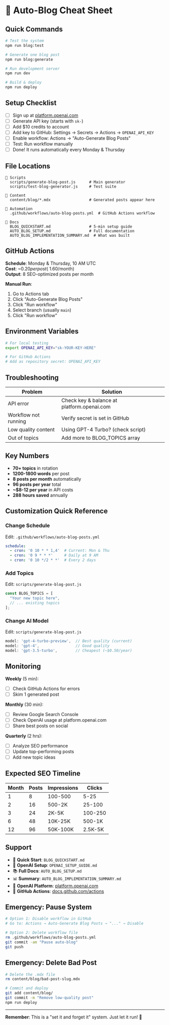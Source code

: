 # 🚀 Auto-Blog Cheat Sheet

## Quick Commands

```bash
# Test the system
npm run blog:test

# Generate one blog post
npm run blog:generate

# Run development server
npm run dev

# Build & deploy
npm run deploy
```

## Setup Checklist

- [ ] Sign up at [platform.openai.com](https://platform.openai.com)
- [ ] Generate API key (starts with `sk-`)
- [ ] Add $10 credits to account
- [ ] Add key to GitHub: Settings → Secrets → Actions → `OPENAI_API_KEY`
- [ ] Enable workflow: Actions → "Auto-Generate Blog Posts"
- [ ] Test: Run workflow manually
- [ ] Done! It runs automatically every Monday & Thursday

## File Locations

```
📁 Scripts
  scripts/generate-blog-post.js      # Main generator
  scripts/test-blog-generator.js     # Test suite

📁 Content
  content/blog/*.mdx                 # Generated posts appear here

📁 Automation
  .github/workflows/auto-blog-posts.yml  # GitHub Actions workflow

📁 Docs
  BLOG_QUICKSTART.md                 # 5-min setup guide
  AUTO_BLOG_SETUP.md                 # Full documentation
  AUTO_BLOG_IMPLEMENTATION_SUMMARY.md  # What was built
```

## GitHub Actions

**Schedule**: Monday & Thursday, 10 AM UTC  
**Cost**: ~$0.20 per post (~$1.60/month)  
**Output**: 8 SEO-optimized posts per month

**Manual Run**:
1. Go to Actions tab
2. Click "Auto-Generate Blog Posts"
3. Click "Run workflow"
4. Select branch (usually `main`)
5. Click "Run workflow"

## Environment Variables

```bash
# For local testing
export OPENAI_API_KEY="sk-YOUR-KEY-HERE"

# For GitHub Actions
# Add as repository secret: OPENAI_API_KEY
```

## Troubleshooting

| Problem | Solution |
|---------|----------|
| API error | Check key & balance at platform.openai.com |
| Workflow not running | Verify secret is set in GitHub |
| Low quality content | Using GPT-4 Turbo? (check script) |
| Out of topics | Add more to BLOG_TOPICS array |

## Key Numbers

- **70+ topics** in rotation
- **1200-1800 words** per post
- **8 posts per month** automatically
- **96 posts per year** total
- **~$8-12 per year** in API costs
- **288 hours saved** annually

## Customization Quick Reference

### Change Schedule
Edit: `.github/workflows/auto-blog-posts.yml`
```yaml
schedule:
  - cron: '0 10 * * 1,4'  # Current: Mon & Thu
  - cron: '0 9 * * *'     # Daily at 9 AM
  - cron: '0 10 */2 * *'  # Every 2 days
```

### Add Topics
Edit: `scripts/generate-blog-post.js`
```javascript
const BLOG_TOPICS = [
  "Your new topic here",
  // ... existing topics
];
```

### Change AI Model
Edit: `scripts/generate-blog-post.js`
```javascript
model: 'gpt-4-turbo-preview',  // Best quality (current)
model: 'gpt-4',                // Good quality
model: 'gpt-3.5-turbo',        // Cheapest (~$0.50/year)
```

## Monitoring

**Weekly** (5 min):
- [ ] Check GitHub Actions for errors
- [ ] Skim 1 generated post

**Monthly** (30 min):
- [ ] Review Google Search Console
- [ ] Check OpenAI usage at platform.openai.com
- [ ] Share best posts on social

**Quarterly** (2 hrs):
- [ ] Analyze SEO performance
- [ ] Update top-performing posts
- [ ] Add new topic ideas

## Expected SEO Timeline

| Month | Posts | Impressions | Clicks |
|-------|-------|-------------|--------|
| 1     | 8     | 100-500     | 5-25   |
| 2     | 16    | 500-2K      | 25-100 |
| 3     | 24    | 2K-5K       | 100-250|
| 6     | 48    | 10K-25K     | 500-1K |
| 12    | 96    | 50K-100K    | 2.5K-5K|

## Support

- 📘 **Quick Start**: `BLOG_QUICKSTART.md`
- 🔑 **OpenAI Setup**: `OPENAI_SETUP_GUIDE.md`
- 📚 **Full Docs**: `AUTO_BLOG_SETUP.md`
- 📊 **Summary**: `AUTO_BLOG_IMPLEMENTATION_SUMMARY.md`
- 🔗 **OpenAI Platform**: [platform.openai.com](https://platform.openai.com)
- 🔗 **GitHub Actions**: [docs.github.com/actions](https://docs.github.com/actions)

## Emergency: Pause System

```bash
# Option 1: Disable workflow in GitHub
# Go to: Actions → Auto-Generate Blog Posts → "..." → Disable

# Option 2: Delete workflow file
rm .github/workflows/auto-blog-posts.yml
git commit -am "Pause auto-blog"
git push
```

## Emergency: Delete Bad Post

```bash
# Delete the .mdx file
rm content/blog/bad-post-slug.mdx

# Commit and deploy
git add content/blog/
git commit -m "Remove low-quality post"
npm run deploy
```

---

**Remember**: This is a "set it and forget it" system. Just let it run! 🚀

